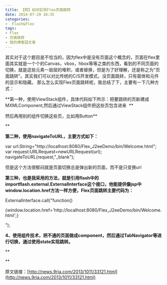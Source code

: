 ```yaml
---
title: 【转】如何实现Flex页面跳转
date: 2014-07-29 10:35
categories:
-  Flash&Flex
tags:
- Flex
- 页面跳转
- 我的博客园文章
---
```

<div id="sina_keyword_ad_area2" class="articalContent   ">


其实对于这个题目是不恰当的，因为flex中是没有页面这个概念的，页面在flex里面其实就是一个个的Canvas，vbox，hbox等等之类的东西，看到的不同页面的切换，就是这些元素一层层的堆积，或者替换，但是为了好理解，还是称之为"页面跳转"。其实我们可以对比传统的C/S开发模式，没页面跳转，只有窗体和元件的显示和隐藏。 那么怎么实现Flex页面跳转呢，我总结了下，主要有一下几种方式：

**第一种，使用ViewStack组件，具体代码如下所示：把要跳转的页新建成MXMLComponent,然后通过ViewStack组件把这些页包含进来  **  

然后再用别的组件切换这些页，比如用Button**  

**

**第二种，使用navigateToURL，主要方式如下：**

var url:String="http://localhost:8080/Flex_J2eeDemo/bin/Welcome.html";  
var request:URLRequest=newURLRequest(url);  
navigateToURL(request,"_blank");  

但是这个方法很郁闷就是页面切换总是弹出新的页面，而不是只变换url

**第三种，也是我采用的方法，就是引用flash中的importflash.external.ExternalInterface这个接口，他能提供像jsp中window.location.href方法一样方便，Flex页面跳转主要代码为：**

 ExternalInterface.call("function()  

{window.location.href='http://localhost:8080/Flex_J2eeDemo/bin/Welcome.html';} 

");  

**4、使用组件技术，把不通的页面做成component，然后通过TabNavigator等进行切换，通过使用state实现跳转。**

**  

**

原文链接：[http://news.9ria.com/2013/1011/33121.html](http://news.9ria.com/2013/1011/33121.html)

</div>